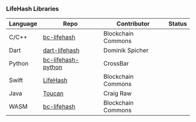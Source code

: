 ### LifeHash Libraries

| Language | Repo | Contributor | Status |
|----------|------|-------------|--------|
| C/C++ | [bc-lifehash](https://github.com/BlockchainCommons/bc-lifehash) | Blockchain Commons |
| Dart | [dart-lifehash](https://github.com/dspicher/dart-lifehash/tree/master) | Dominik Spicher |
| Python | [bc-lifehash-python](https://github.com/BlockchainCommons/bc-lifehash-python) | CrossBar |
| Swift | [LifeHash](https://github.com/BlockchainCommons/LifeHash) | Blockchain Commons |
| Java | [Toucan](https://github.com/sparrowwallet/toucan) | Craig Raw |
| WASM | [bc-lifehash](https://github.com/BlockchainCommons/bc-lifehash/tree/master/wasm) | Blockchain Commons |
